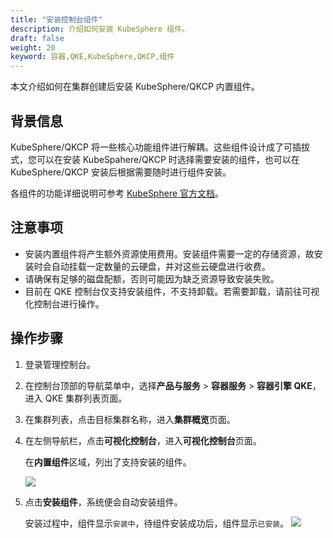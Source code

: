 ```yaml
---
title: "安装控制台组件"
description: 介绍如何安装 KubeSphere 组件。
draft: false
weight: 20
keyword: 容器,QKE,KubeSphere,QKCP,组件
---
```


本文介绍如何在集群创建后安装 KubeSphere/QKCP 内置组件。

## 背景信息

KubeSphere/QKCP 将一些核心功能组件进行解耦。这些组件设计成了可插拔式，您可以在安装 KubeSpahere/QKCP 时选择需要安装的组件，也可以在 KubeSphere/QKCP 安装后根据需要随时进行组件安装。

各组件的功能详细说明可参考 [KubeSphere 官方文档](https://kubesphere.com.cn/docs/pluggable-components/)。

## 注意事项

- 安装内置组件将产生额外资源使用费用。安装组件需要一定的存储资源，故安装时会自动挂载一定数量的云硬盘，并对这些云硬盘进行收费。
- 请确保有足够的磁盘配额，否则可能因为缺乏资源导致安装失败。
- 目前在 QKE 控制台仅支持安装组件，不支持卸载。若需要卸载，请前往可视化控制台进行操作。

## 操作步骤

1. 登录管理控制台。

2. 在控制台顶部的导航菜单中，选择**产品与服务** > **容器服务** > **容器引擎 QKE**，进入 QKE 集群列表页面。

3. 在集群列表，点击目标集群名称，进入**集群概览**页面。

4. 在左侧导航栏，点击**可视化控制台**，进入**可视化控制台**页面。

   在**内置组件**区域，列出了支持安装的组件。

   ![](../../../_images/ks_components_install.png)

5. 点击**安装组件**，系统便会自动安装组件。

   安装过程中，组件显示`安装中`，待组件安装成功后，组件显示`已安装`。
   ![](../../../_images/ks_components_install_done.png)

   
